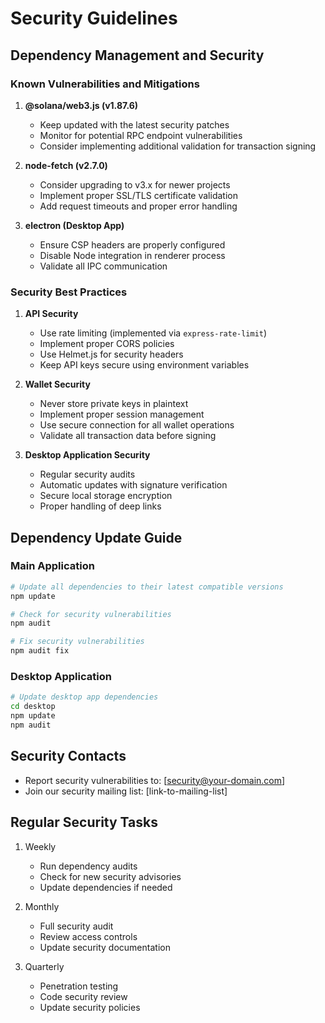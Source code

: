 # Security Guidelines

## Dependency Management and Security

### Known Vulnerabilities and Mitigations

1. **@solana/web3.js (v1.87.6)**
   - Keep updated with the latest security patches
   - Monitor for potential RPC endpoint vulnerabilities
   - Consider implementing additional validation for transaction signing

2. **node-fetch (v2.7.0)**
   - Consider upgrading to v3.x for newer projects
   - Implement proper SSL/TLS certificate validation
   - Add request timeouts and proper error handling

3. **electron (Desktop App)**
   - Ensure CSP headers are properly configured
   - Disable Node integration in renderer process
   - Validate all IPC communication

### Security Best Practices

1. **API Security**
   - Use rate limiting (implemented via `express-rate-limit`)
   - Implement proper CORS policies
   - Use Helmet.js for security headers
   - Keep API keys secure using environment variables

2. **Wallet Security**
   - Never store private keys in plaintext
   - Implement proper session management
   - Use secure connection for all wallet operations
   - Validate all transaction data before signing

3. **Desktop Application Security**
   - Regular security audits
   - Automatic updates with signature verification
   - Secure local storage encryption
   - Proper handling of deep links

## Dependency Update Guide

### Main Application
```bash
# Update all dependencies to their latest compatible versions
npm update

# Check for security vulnerabilities
npm audit

# Fix security vulnerabilities
npm audit fix
```

### Desktop Application
```bash
# Update desktop app dependencies
cd desktop
npm update
npm audit
```

## Security Contacts

- Report security vulnerabilities to: [security@your-domain.com]
- Join our security mailing list: [link-to-mailing-list]

## Regular Security Tasks

1. Weekly
   - Run dependency audits
   - Check for new security advisories
   - Update dependencies if needed

2. Monthly
   - Full security audit
   - Review access controls
   - Update security documentation

3. Quarterly
   - Penetration testing
   - Code security review
   - Update security policies 